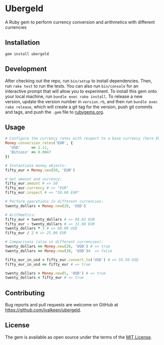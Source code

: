 # Ubergeld

A Ruby gem to perform currency conversion and arithmetics with different currencies

## Installation

    gem install ubergeld

## Development

After checking out the repo, run `bin/setup` to install dependencies. Then, run `rake test` to run the tests. You can also run `bin/console` for an interactive prompt that will allow you to experiment.
To install this gem onto your local machine, run `bundle exec rake install`. To release a new version, update the version number in `version.rb`, and then run `bundle exec rake release`, which will create a git tag for the version, push git commits and tags, and push the `.gem` file to [rubygems.org](https://rubygems.org).

## Usage

```ruby
# Configure the currency rates with respect to a base currency (here EUR):
Money.conversion_rates('EUR', {
  'USD'     => 1.11,
  'Bitcoin' => 0.0047
})

# Instantiate money objects:
fifty_eur = Money.new(50, 'EUR')

# Get amount and currency:
fifty_eur.amount # => 50
fifty_eur.currency # => "EUR"
fifty_eur.inspect # => "50.00 EUR"

# Perform operations in different currencies:
twenty_dollars = Money.new(20, 'USD')

# Arithmetics:
fifty_eur + twenty_dollars # => 68.02 EUR
fifty_eur - twenty_dollars # => 31.98 EUR
twenty_dollars * 3 # => 60.00 USD
fifty_eur / 2 # => 25.00 EUR

# Comparisons (also in different currencies):
twenty_dollars == Money.new(20, 'USD') # => true
twenty_dollars == Money.new(30, 'USD')#  => false

fifty_eur_in_usd = fifty_eur.convert_to('USD') # => 55.50 USD
fifty_eur_in_usd == fifty_eur # => true

twenty_dollars > Money.new(5, 'USD') # => true
twenty_dollars < fifty_eur # => true
```

## Contributing

Bug reports and pull requests are welcome on GitHub at https://github.com/ivalkeen/ubergeld.

## License

The gem is available as open source under the terms of the [MIT License](http://opensource.org/licenses/MIT).
